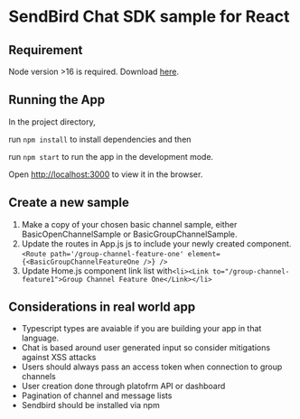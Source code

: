 # SendBird Chat SDK sample for React

## Requirement

Node version >16 is required. Download [here](https://nodejs.org/en/).

## Running the App

In the project directory, 

run `npm install` to install dependencies and then

run `npm start` to run the app in the development mode.

Open [http://localhost:3000](http://localhost:3000) to view it in the browser.

## Create a new sample
1. Make a copy of your chosen basic channel sample, either BasicOpenChannelSample or BasicGroupChannelSample.
2. Update the routes in App.js js to include your newly created component.
`<Route path='/group-channel-feature-one' element={<BasicGroupChannelFeatureOne />} />`
3. Update Home.js component link list with`<li><Link to="/group-channel-feature1">Group Channel Feature One</Link></li>`

## Considerations in real world app
 - Typescript types are avaiable if you are building your app in that language.
 - Chat is based around user generated input so consider mitigations against XSS attacks
 - Users should always pass an access token when connection to group channels 
 - User creation done through platofrm API or dashboard
 - Pagination of channel and message lists
 - Sendbird should be installed via npm





